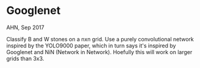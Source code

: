 Googlenet
=========
AHN, Sep 2017

Classify B and W stones on a nxn grid.
Use a purely convolutional network inspired by the YOLO9000
paper, which in turn says it's inspired by Googlenet and
NiN (Network in Network).
Hoefully this will work on larger grids than 3x3.
